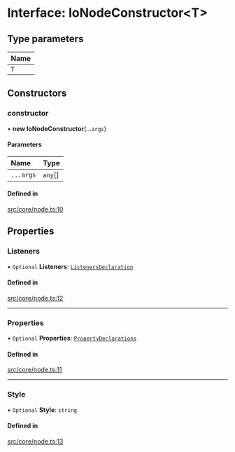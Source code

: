 # Interface: IoNodeConstructor<T\>

## Type parameters

| Name |
| :------ |
| `T` |

## Constructors

### constructor

• **new IoNodeConstructor**(...`args`)

#### Parameters

| Name | Type |
| :------ | :------ |
| `...args` | `any`[] |

#### Defined in

[src/core/node.ts:10](https://github.com/io-gui/io/blob/tsc/src/core/node.ts#L10)

## Properties

### Listeners

• `Optional` **Listeners**: [`ListenersDeclaration`](../README.md#listenersdeclaration)

#### Defined in

[src/core/node.ts:12](https://github.com/io-gui/io/blob/tsc/src/core/node.ts#L12)

___

### Properties

• `Optional` **Properties**: [`PropertyDeclarations`](../README.md#propertydeclarations)

#### Defined in

[src/core/node.ts:11](https://github.com/io-gui/io/blob/tsc/src/core/node.ts#L11)

___

### Style

• `Optional` **Style**: `string`

#### Defined in

[src/core/node.ts:13](https://github.com/io-gui/io/blob/tsc/src/core/node.ts#L13)

